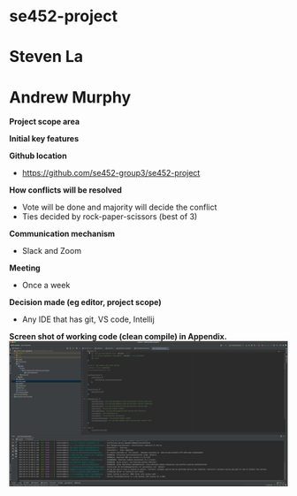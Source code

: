 # se452-project

# Steven La

# Andrew Murphy

**Project scope area**

**Initial key features**

**Github location**
* https://github.com/se452-group3/se452-project

**How conflicts will be resolved**
* Vote will be done and majority will decide the conflict
* Ties decided by rock-paper-scissors (best of 3)

**Communication mechanism**
* Slack and Zoom

**Meeting**
* Once a week

**Decision made (eg editor, project scope)**
* Any IDE that has git, VS code, Intellij

**Screen shot of working code (clean compile) in Appendix.**
![Screenshot](screenshots/compilescreenshot.png)
